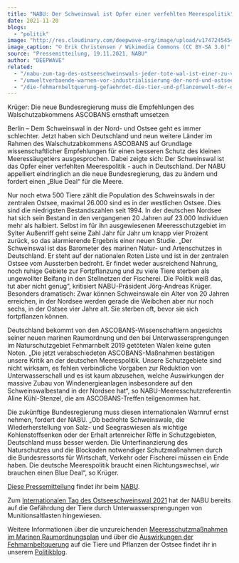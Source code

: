 ```yaml
---
title: "NABU: Der Schweinswal ist Opfer einer verfehlten Meerespolitik"
date: 2021-11-20
blogs: 
  - "politik"
image: "http://res.cloudinary.com/deepwave-org/image/upload/v1747245454/deepwave.org/1024px-Harbor.Porpoisel.1.jpg"
image_caption: "© Erik Christensen / Wikimedia Commons (CC BY-SA 3.0)"
source: "Pressemitteilung, 19.11.2021, NABU"
author: "DEEPWAVE"
related: 
  - "/nabu-zum-tag-des-ostseeschweinswals-jeder-tote-wal-ist-einer-zu-viel/"
  - "/umweltverbaende-warnen-vor-industrialisierung-der-nord-und-ostsee/"
  - "/die-fehmarnbeltquerung-gefaehrdet-die-tier-und-pflanzenwelt-der-ostsee/"
---
```


Krüger: Die neue Bundesregierung muss die Empfehlungen des Walschutzabkommens ASCOBANS ernsthaft umsetzen

Berlin – Dem Schweinswal in der Nord- und Ostsee geht es immer schlechter. Jetzt haben sich Deutschland und neun weitere Länder im Rahmen des Walschutzabkommens ASCOBANS auf Grundlage wissenschaftlicher Empfehlungen für einen besseren Schutz des kleinen Meeressäugetiers ausgesprochen. Dabei zeigte sich: Der Schweinswal ist das Opfer einer verfehlten Meerespolitik - auch in Deutschland. Der NABU appelliert eindringlich an die neue Bundesregierung, das zu ändern und fordert einen „Blue Deal“ für die Meere.

Nur noch etwa 500 Tiere zählt die Population des Schweinswals in der zentralen Ostsee, maximal 26.000 sind es in der westlichen Ostsee. Dies sind die niedrigsten Bestandszahlen seit 1994. In der deutschen Nordsee hat sich sein Bestand in den vergangenen 20 Jahren auf 23.000 Individuen mehr als halbiert. Selbst im für ihn ausgewiesenen Meeresschutzgebiet im Sylter Außenriff geht seine Zahl Jahr für Jahr um knapp vier Prozent zurück, so das alarmierende Ergebnis einer neuen Studie. „Der Schweinswal ist das Barometer des marinen Natur- und Artenschutzes in Deutschland. Er steht auf der nationalen Roten Liste und ist in der zentralen Ostsee vom Aussterben bedroht. Er findet weder ausreichend Nahrung, noch ruhige Gebiete zur Fortpflanzung und zu viele Tiere sterben als ungewollter Beifang in den Stellnetzen der Fischerei. Die Politik weiß das, tut aber nicht genug“, kritisiert NABU-Präsident Jörg-Andreas Krüger. Besonders dramatisch: Zwar können Schweinswale ein Alter von 20 Jahren erreichen, in der Nordsee werden gerade die Weibchen aber nur noch sechs, in der Ostsee vier Jahre alt. Sie sterben oft, bevor sie sich fortpflanzen können.

Deutschland bekommt von den ASCOBANS-Wissenschaftlern angesichts seiner neuen marinen Raumordnung und den bei Unterwassersprengungen im Naturschutzgebiet Fehmarnbelt 2019 getöteten Walen keine guten Noten. „Die jetzt verabschiedeten ASCOBANS-Maßnahmen bestätigen unsere Kritik an der deutschen Meerespolitik. Unsere Schutzgebiete sind nicht wirksam, es fehlen verbindliche Vorgaben zur Reduktion von Unterwasserschall und es ist kaum abzusehen, welche Auswirkungen der massive Zubau von Windenergieanlagen insbesondere auf den Schweinswalbestand in der Nordsee hat“, so NABU-Meeresschutzreferentin Aline Kühl-Stenzel, die am ASCOBANS-Treffen teilgenommen hat.

Die zukünftige Bundesregierung muss diesen internationalen Warnruf ernst nehmen, fordert der NABU. „Ob bedrohte Schweinswale, die Wiederherstellung von Salz- und Seegraswiesen als wichtige Kohlenstoffsenken oder der Erhalt artenreicher Riffe in Schutzgebieten, Deutschland muss besser werden. Die Unterfinanzierung des Naturschutzes und die Blockaden notwendiger Schutzmaßnahmen durch die Bundesressorts für Wirtschaft, Verkehr oder Fischerei müssen ein Ende haben. Die deutsche Meerespolitik braucht einen Richtungswechsel, wir brauchen einen Blue Deal“, so Krüger.

[Diese Pressemitteilung](https://www.nabu.de/modules/presseservice/index.php?popup=true&db=presseservice&show=33222) findet ihr beim [NABU](https://www.nabu.de/).

Zum [Internationalen Tag des Ostseeschweinswal 2021](https://www.deepwave.org/nabu-zum-tag-des-ostseeschweinswals-jeder-tote-wal-ist-einer-zu-viel/) hat der NABU bereits auf die Gefährdung der Tiere durch Unterwassersprengungen von Munitionsaltlasten hingewiesen.

Weitere Informationen über die unzureichenden [Meeresschutzmaßnahmen im Marinen Raumordnungsplan](https://www.deepwave.org/umweltverbaende-warnen-vor-industrialisierung-der-nord-und-ostsee/) und über die [Auswirkungen der Fehmarnbeltquerung](https://www.deepwave.org/die-fehmarnbeltquerung-gefaehrdet-die-tier-und-pflanzenwelt-der-ostsee/) auf die Tiere und Pflanzen der Ostsee findet ihr in unserem [Politikblog](https://www.deepwave.org/blogs/politik/).
